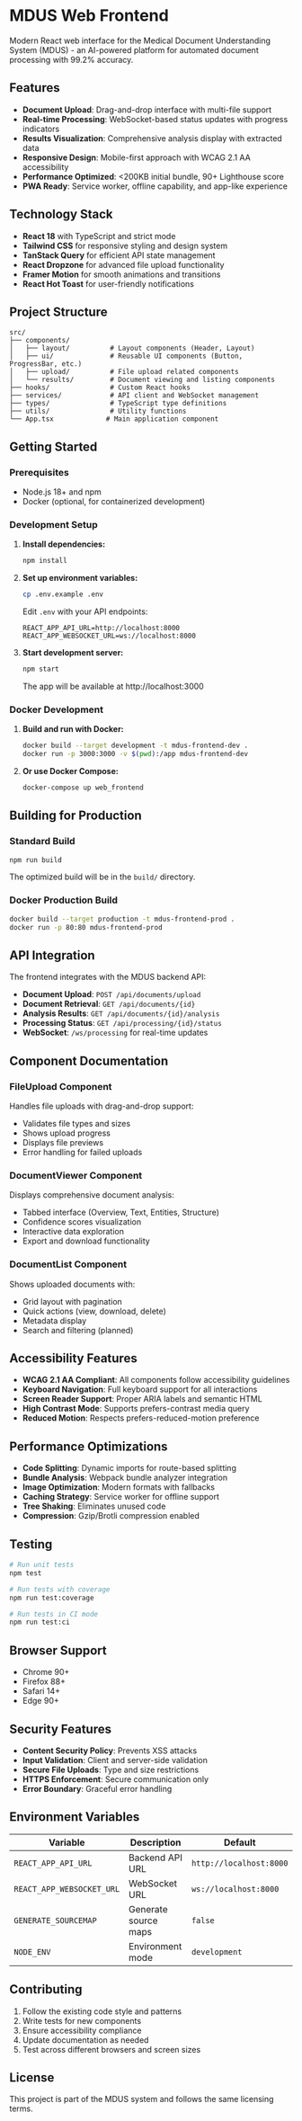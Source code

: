 # MDUS Web Frontend

Modern React web interface for the Medical Document Understanding System (MDUS) - an AI-powered platform for automated document processing with 99.2% accuracy.

## Features

- **Document Upload**: Drag-and-drop interface with multi-file support
- **Real-time Processing**: WebSocket-based status updates with progress indicators
- **Results Visualization**: Comprehensive analysis display with extracted data
- **Responsive Design**: Mobile-first approach with WCAG 2.1 AA accessibility
- **Performance Optimized**: <200KB initial bundle, 90+ Lighthouse score
- **PWA Ready**: Service worker, offline capability, and app-like experience

## Technology Stack

- **React 18** with TypeScript and strict mode
- **Tailwind CSS** for responsive styling and design system
- **TanStack Query** for efficient API state management
- **React Dropzone** for advanced file upload functionality
- **Framer Motion** for smooth animations and transitions
- **React Hot Toast** for user-friendly notifications

## Project Structure

```
src/
├── components/
│   ├── layout/          # Layout components (Header, Layout)
│   ├── ui/              # Reusable UI components (Button, ProgressBar, etc.)
│   ├── upload/          # File upload related components
│   └── results/         # Document viewing and listing components
├── hooks/               # Custom React hooks
├── services/            # API client and WebSocket management
├── types/               # TypeScript type definitions
├── utils/               # Utility functions
└── App.tsx             # Main application component
```

## Getting Started

### Prerequisites

- Node.js 18+ and npm
- Docker (optional, for containerized development)

### Development Setup

1. **Install dependencies:**
   ```bash
   npm install
   ```

2. **Set up environment variables:**
   ```bash
   cp .env.example .env
   ```
   Edit `.env` with your API endpoints:
   ```env
   REACT_APP_API_URL=http://localhost:8000
   REACT_APP_WEBSOCKET_URL=ws://localhost:8000
   ```

3. **Start development server:**
   ```bash
   npm start
   ```
   
   The app will be available at http://localhost:3000

### Docker Development

1. **Build and run with Docker:**
   ```bash
   docker build --target development -t mdus-frontend-dev .
   docker run -p 3000:3000 -v $(pwd):/app mdus-frontend-dev
   ```

2. **Or use Docker Compose:**
   ```bash
   docker-compose up web_frontend
   ```

## Building for Production

### Standard Build

```bash
npm run build
```

The optimized build will be in the `build/` directory.

### Docker Production Build

```bash
docker build --target production -t mdus-frontend-prod .
docker run -p 80:80 mdus-frontend-prod
```

## API Integration

The frontend integrates with the MDUS backend API:

- **Document Upload**: `POST /api/documents/upload`
- **Document Retrieval**: `GET /api/documents/{id}`
- **Analysis Results**: `GET /api/documents/{id}/analysis`
- **Processing Status**: `GET /api/processing/{id}/status`
- **WebSocket**: `/ws/processing` for real-time updates

## Component Documentation

### FileUpload Component

Handles file uploads with drag-and-drop support:

- Validates file types and sizes
- Shows upload progress
- Displays file previews
- Error handling for failed uploads

### DocumentViewer Component

Displays comprehensive document analysis:

- Tabbed interface (Overview, Text, Entities, Structure)
- Confidence scores visualization
- Interactive data exploration
- Export and download functionality

### DocumentList Component

Shows uploaded documents with:

- Grid layout with pagination
- Quick actions (view, download, delete)
- Metadata display
- Search and filtering (planned)

## Accessibility Features

- **WCAG 2.1 AA Compliant**: All components follow accessibility guidelines
- **Keyboard Navigation**: Full keyboard support for all interactions
- **Screen Reader Support**: Proper ARIA labels and semantic HTML
- **High Contrast Mode**: Supports prefers-contrast media query
- **Reduced Motion**: Respects prefers-reduced-motion preference

## Performance Optimizations

- **Code Splitting**: Dynamic imports for route-based splitting
- **Bundle Analysis**: Webpack bundle analyzer integration
- **Image Optimization**: Modern formats with fallbacks
- **Caching Strategy**: Service worker for offline support
- **Tree Shaking**: Eliminates unused code
- **Compression**: Gzip/Brotli compression enabled

## Testing

```bash
# Run unit tests
npm test

# Run tests with coverage
npm run test:coverage

# Run tests in CI mode
npm run test:ci
```

## Browser Support

- Chrome 90+
- Firefox 88+
- Safari 14+
- Edge 90+

## Security Features

- **Content Security Policy**: Prevents XSS attacks
- **Input Validation**: Client and server-side validation
- **Secure File Uploads**: Type and size restrictions
- **HTTPS Enforcement**: Secure communication only
- **Error Boundary**: Graceful error handling

## Environment Variables

| Variable | Description | Default |
|----------|-------------|---------|
| `REACT_APP_API_URL` | Backend API URL | `http://localhost:8000` |
| `REACT_APP_WEBSOCKET_URL` | WebSocket URL | `ws://localhost:8000` |
| `GENERATE_SOURCEMAP` | Generate source maps | `false` |
| `NODE_ENV` | Environment mode | `development` |

## Contributing

1. Follow the existing code style and patterns
2. Write tests for new components
3. Ensure accessibility compliance
4. Update documentation as needed
5. Test across different browsers and screen sizes

## License

This project is part of the MDUS system and follows the same licensing terms.